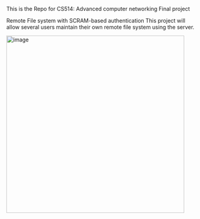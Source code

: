 This is the Repo for CS514: Advanced computer networking Final project

Remote File system with SCRAM-based authentication
This project will allow several users maintain their own remote file system using the server.

<img width="465" alt="image" src="https://user-images.githubusercontent.com/41854864/207993850-9bf08763-1f14-4b76-95f4-bfe8ecbcaa5d.png">

